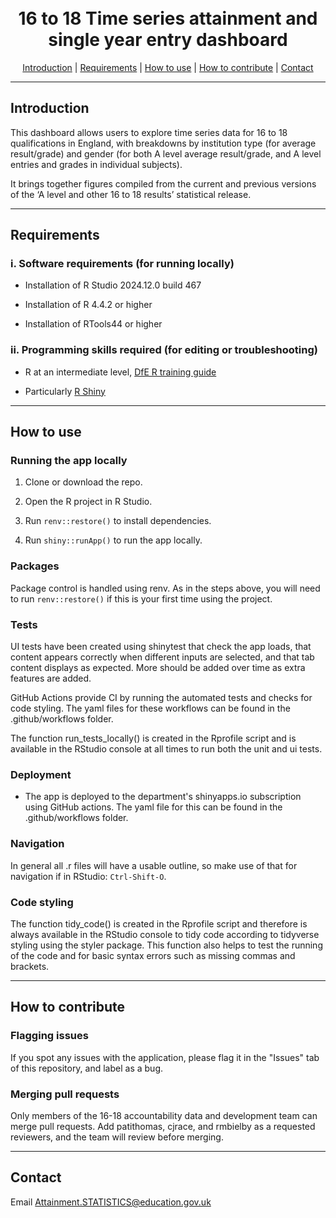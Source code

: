 <h1 align="center">
  <br>
16 to 18 Time series attainment and single year entry dashboard
  <br>
</h1>


<p align="center">
  <a href="#introduction">Introduction</a> |
  <a href="#requirements">Requirements</a> |
  <a href="#how-to-use">How to use</a> |
  <a href="#how-to-contribute">How to contribute</a> |
  <a href="#contact">Contact</a>
</p>

---

## Introduction 

This dashboard allows users to explore time series data for 16 to 18 qualifications in England, with breakdowns by institution type 
(for average result/grade) and gender (for both A level average result/grade, and A level entries and grades in individual subjects).

It brings together figures compiled from the current and previous versions of the ‘A level and other 16 to 18 results’ statistical release.


---

## Requirements

### i. Software requirements (for running locally)

- Installation of R Studio 2024.12.0 build 467

- Installation of R 4.4.2 or higher

- Installation of RTools44 or higher

### ii. Programming skills required (for editing or troubleshooting)

- R at an intermediate level, [DfE R training guide](https://dfe-analytical-services.github.io/r-training-course/)

- Particularly [R Shiny](https://shiny.rstudio.com/)

---

## How to use

### Running the app locally

1. Clone or download the repo. 

2. Open the R project in R Studio.

3. Run `renv::restore()` to install dependencies.

4. Run `shiny::runApp()` to run the app locally.


### Packages

Package control is handled using renv. As in the steps above, you will need to run `renv::restore()` if this is your first time using the project.

### Tests

UI tests have been created using shinytest that check the app loads, that content appears correctly when different inputs are selected, and that tab content displays as expected. More should be added over time as extra features are added.

GitHub Actions provide CI by running the automated tests and checks for code styling. The yaml files for these workflows can be found in the .github/workflows folder.

The function run_tests_locally() is created in the Rprofile script and is available in the RStudio console at all times to run both the unit and ui tests.


### Deployment

- The app is deployed to the department's shinyapps.io subscription using GitHub actions. The yaml file for this can be found in the .github/workflows folder.


### Navigation

In general all .r files will have a usable outline, so make use of that for navigation if in RStudio: `Ctrl-Shift-O`.


### Code styling 

The function tidy_code() is created in the Rprofile script and therefore is always available in the RStudio console to tidy code according to tidyverse styling using the styler package. This function also helps to test the running of the code and for basic syntax errors such as missing commas and brackets.


---

## How to contribute

### Flagging issues

If you spot any issues with the application, please flag it in the "Issues" tab of this repository, and label as a bug.

### Merging pull requests

Only members of the 16-18 accountability data and development team can merge pull requests. Add patithomas, cjrace, and rmbielby as a requested reviewers, and the team will review before merging.

---

## Contact

Email
Attainment.STATISTICS@education.gov.uk